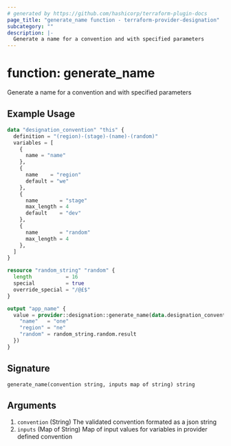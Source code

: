 ```yaml
---
# generated by https://github.com/hashicorp/terraform-plugin-docs
page_title: "generate_name function - terraform-provider-designation"
subcategory: ""
description: |-
  Generate a name for a convention and with specified parameters
---
```


# function: generate_name

Generate a name for a convention and with specified parameters

## Example Usage

```terraform
data "designation_convention" "this" {
  definition = "(region)-(stage)-(name)-(random)"
  variables = [
    {
      name = "name"
    },
    {
      name    = "region"
      default = "we"
    },
    {
      name       = "stage"
      max_length = 4
      default    = "dev"
    },
    {
      name       = "random"
      max_length = 4
    },
  ]
}

resource "random_string" "random" {
  length           = 16
  special          = true
  override_special = "/@£$"
}

output "app_name" {
  value = provider::designation::generate_name(data.designation_convention.this.convention, {
    "name"   = "one"
    "region" = "ne"
    "random" = random_string.random.result
  })
}
```

## Signature

<!-- signature generated by tfplugindocs -->
```text
generate_name(convention string, inputs map of string) string
```

## Arguments

<!-- arguments generated by tfplugindocs -->
1. `convention` (String) The validated convention formated as a json string
1. `inputs` (Map of String) Map of input values for variables in provider defined convention

